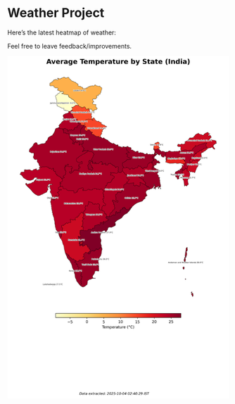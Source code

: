 # Weather Project

Here’s the latest heatmap of weather:

Feel free to leave feedback/improvements.

![India Heatmap](docs/assets/india_heatmap.png?v=E03BC7)
